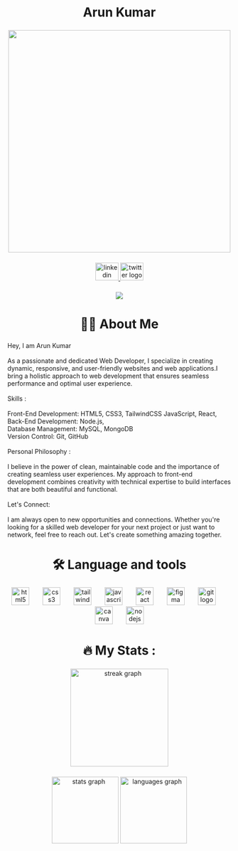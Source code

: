 <h1 align="center">Arun Kumar</h1>

###

<div align="center">
  <img height="500" src="https://camo.githubusercontent.com/a9ab3c22e0bd0737ceb2a6ba14d406be22cea1bea6b237d8a5084cd6d1cbbf14/68747470733a2f2f6d69722d73332d63646e2d63662e626568616e63652e6e65742f70726f6a6563745f6d6f64756c65732f6d61785f313230302f32326232323238373630323532332e356462643239303831353631642e676966"  />
</div>

###

<div align="center">
  <a href="https://www.linkedin.com/in/itsarun01/" target="_blank">
    <img src="https://raw.githubusercontent.com/maurodesouza/profile-readme-generator/master/src/assets/icons/social/linkedin/default.svg" width="52" height="40" alt="linkedin logo"  />
  </a>
  <a href="https://x.com/itsarun01" target="_blank">
    <img src="https://raw.githubusercontent.com/maurodesouza/profile-readme-generator/master/src/assets/icons/social/twitter/default.svg" width="52" height="40" alt="twitter logo"  />
  </a>
</div>

###

<div align="center">
  <img src="https://visitor-badge.laobi.icu/badge?page_id=itsarun01.itsarun01&"  />
</div>

###

<h1 align="center">👩‍💻  About Me</h1>

###

<p align="left">Hey, I am Arun Kumar<br><br>As a passionate and dedicated Web Developer, I specialize in creating dynamic, responsive, and user-friendly websites and web applications.I bring a holistic approach to web development that ensures seamless performance and optimal user experience.<br><br>Skills :<br><br>Front-End Development: HTML5, CSS3, TailwindCSS JavaScript, React,<br>Back-End Development: Node.js, <br>Database Management: MySQL, MongoDB<br>Version Control: Git, GitHub<br><br>Personal Philosophy :<br><br>I believe in the power of clean, maintainable code and the importance of creating seamless user experiences. My approach to front-end development combines creativity with technical expertise to build interfaces that are both beautiful and functional.<br><br>Let's Connect:<br><br>I am always open to new opportunities and connections. Whether you're looking for a skilled web developer for your next project or just want to network, feel free to reach out. Let's create something amazing together.</p>

###

<h1 align="center">🛠 Language and tools</h1>

###

<div align="center">
  <img src="https://cdn.jsdelivr.net/gh/devicons/devicon/icons/html5/html5-original.svg" height="40" alt="html5 logo"  />
  <img width="22" />
  <img src="https://cdn.jsdelivr.net/gh/devicons/devicon/icons/css3/css3-original.svg" height="40" alt="css3 logo"  />
  <img width="22" />
  <img src="https://cdn.jsdelivr.net/gh/devicons/devicon/icons/tailwindcss/tailwindcss-original-wordmark.svg" height="40" alt="tailwindcss logo"  />
  <img width="22" />
  <img src="https://cdn.jsdelivr.net/gh/devicons/devicon/icons/javascript/javascript-original.svg" height="40" alt="javascript logo"  />
  <img width="22" />
  <img src="https://cdn.jsdelivr.net/gh/devicons/devicon/icons/react/react-original.svg" height="40" alt="react logo"  />
  <img width="22" />
  <img src="https://cdn.jsdelivr.net/gh/devicons/devicon/icons/figma/figma-original.svg" height="40" alt="figma logo"  />
  <img width="22" />
  <img src="https://cdn.jsdelivr.net/gh/devicons/devicon/icons/git/git-original.svg" height="40" alt="git logo"  />
  <img width="22" />
  <img src="https://cdn.jsdelivr.net/gh/devicons/devicon/icons/canva/canva-original.svg" height="40" alt="canva logo"  />
  <img width="22" />
  <img src="https://cdn.jsdelivr.net/gh/devicons/devicon/icons/nodejs/nodejs-original.svg" height="40" alt="nodejs logo"  />
</div>

###

<h1 align="center">🔥   My Stats :</h1>

###

<div align="center">
  <img src="https://streak-stats.demolab.com?user=itsarun01&locale=en&mode=daily&theme=dark&hide_border=false&border_radius=5&order=3" height="220" alt="streak graph"  />
</div>

###

<div align="center">
  <img src="https://github-readme-stats.vercel.app/api?username=itsarun01&hide_title=false&hide_rank=false&show_icons=true&include_all_commits=true&count_private=true&disable_animations=false&theme=dracula&locale=en&hide_border=false&order=1" height="150" alt="stats graph"  />
  <img src="https://github-readme-stats.vercel.app/api/top-langs?username=itsarun01&locale=en&hide_title=false&layout=compact&card_width=320&langs_count=5&theme=dracula&hide_border=false&order=2" height="150" alt="languages graph"  />
</div>

###
